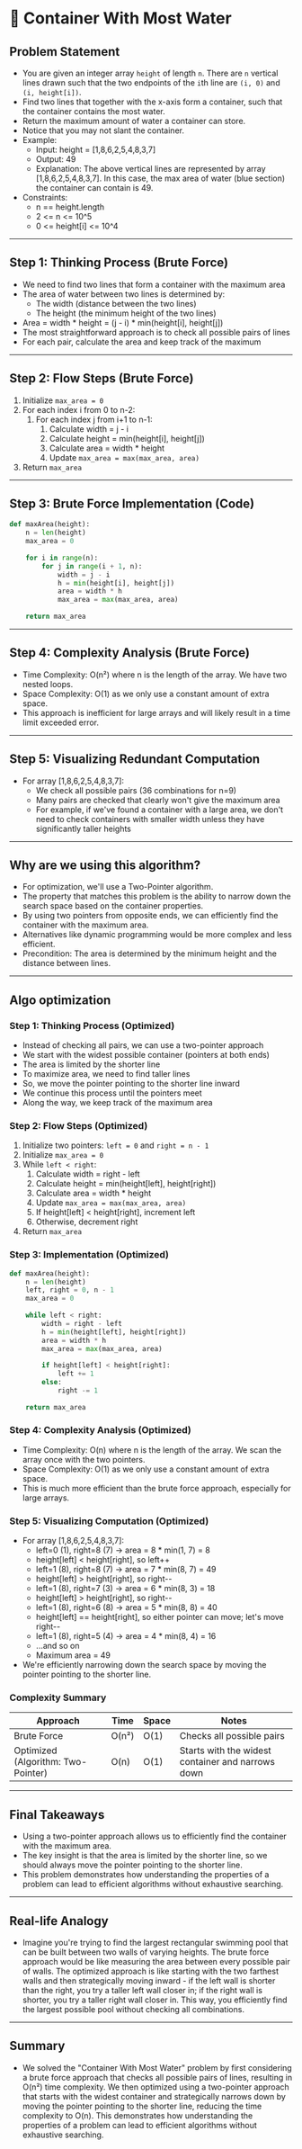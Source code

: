# 📝 Container With Most Water

## **Problem Statement**

* You are given an integer array `height` of length `n`. There are `n` vertical lines drawn such that the two endpoints of the `i`th line are `(i, 0)` and `(i, height[i])`.
* Find two lines that together with the x-axis form a container, such that the container contains the most water.
* Return the maximum amount of water a container can store.
* Notice that you may not slant the container.
* Example:
  * Input: height = [1,8,6,2,5,4,8,3,7]
  * Output: 49
  * Explanation: The above vertical lines are represented by array [1,8,6,2,5,4,8,3,7]. In this case, the max area of water (blue section) the container can contain is 49.
* Constraints:
  * n == height.length
  * 2 <= n <= 10^5
  * 0 <= height[i] <= 10^4

---

## **Step 1: Thinking Process (Brute Force)**

* We need to find two lines that form a container with the maximum area
* The area of water between two lines is determined by:
  * The width (distance between the two lines)
  * The height (the minimum height of the two lines)
* Area = width * height = (j - i) * min(height[i], height[j])
* The most straightforward approach is to check all possible pairs of lines
* For each pair, calculate the area and keep track of the maximum

---

## **Step 2: Flow Steps (Brute Force)**

1. Initialize `max_area = 0`
2. For each index i from 0 to n-2:
   1. For each index j from i+1 to n-1:
      1. Calculate width = j - i
      2. Calculate height = min(height[i], height[j])
      3. Calculate area = width * height
      4. Update `max_area = max(max_area, area)`
3. Return `max_area`

---

## **Step 3: Brute Force Implementation (Code)**

```python
def maxArea(height):
    n = len(height)
    max_area = 0
    
    for i in range(n):
        for j in range(i + 1, n):
            width = j - i
            h = min(height[i], height[j])
            area = width * h
            max_area = max(max_area, area)
    
    return max_area
```

---

## **Step 4: Complexity Analysis (Brute Force)**

* Time Complexity: O(n²) where n is the length of the array. We have two nested loops.
* Space Complexity: O(1) as we only use a constant amount of extra space.
* This approach is inefficient for large arrays and will likely result in a time limit exceeded error.

---

## **Step 5: Visualizing Redundant Computation**

* For array [1,8,6,2,5,4,8,3,7]:
  * We check all possible pairs (36 combinations for n=9)
  * Many pairs are checked that clearly won't give the maximum area
  * For example, if we've found a container with a large area, we don't need to check containers with smaller width unless they have significantly taller heights

---

## **Why are we using this algorithm?**

* For optimization, we'll use a Two-Pointer algorithm.
* The property that matches this problem is the ability to narrow down the search space based on the container properties.
* By using two pointers from opposite ends, we can efficiently find the container with the maximum area.
* Alternatives like dynamic programming would be more complex and less efficient.
* Precondition: The area is determined by the minimum height and the distance between lines.

---

## **Algo optimization**

### **Step 1: Thinking Process (Optimized)**

* Instead of checking all pairs, we can use a two-pointer approach
* We start with the widest possible container (pointers at both ends)
* The area is limited by the shorter line
* To maximize area, we need to find taller lines
* So, we move the pointer pointing to the shorter line inward
* We continue this process until the pointers meet
* Along the way, we keep track of the maximum area

### **Step 2: Flow Steps (Optimized)**

1. Initialize two pointers: `left = 0` and `right = n - 1`
2. Initialize `max_area = 0`
3. While `left < right`:
   1. Calculate width = right - left
   2. Calculate height = min(height[left], height[right])
   3. Calculate area = width * height
   4. Update `max_area = max(max_area, area)`
   5. If height[left] < height[right], increment left
   6. Otherwise, decrement right
4. Return `max_area`

### **Step 3: Implementation (Optimized)**

```python
def maxArea(height):
    n = len(height)
    left, right = 0, n - 1
    max_area = 0
    
    while left < right:
        width = right - left
        h = min(height[left], height[right])
        area = width * h
        max_area = max(max_area, area)
        
        if height[left] < height[right]:
            left += 1
        else:
            right -= 1
    
    return max_area
```

### **Step 4: Complexity Analysis (Optimized)**

* Time Complexity: O(n) where n is the length of the array. We scan the array once with the two pointers.
* Space Complexity: O(1) as we only use a constant amount of extra space.
* This is much more efficient than the brute force approach, especially for large arrays.

### **Step 5: Visualizing Computation (Optimized)**

* For array [1,8,6,2,5,4,8,3,7]:
  * left=0 (1), right=8 (7) → area = 8 * min(1, 7) = 8
  * height[left] < height[right], so left++
  * left=1 (8), right=8 (7) → area = 7 * min(8, 7) = 49
  * height[left] > height[right], so right--
  * left=1 (8), right=7 (3) → area = 6 * min(8, 3) = 18
  * height[left] > height[right], so right--
  * left=1 (8), right=6 (8) → area = 5 * min(8, 8) = 40
  * height[left] == height[right], so either pointer can move; let's move right--
  * left=1 (8), right=5 (4) → area = 4 * min(8, 4) = 16
  * ...and so on
  * Maximum area = 49
* We're efficiently narrowing down the search space by moving the pointer pointing to the shorter line.

### **Complexity Summary**

| Approach | Time | Space | Notes |
|---|---|---|---|
| Brute Force | O(n²) | O(1) | Checks all possible pairs |
| Optimized (Algorithm: Two-Pointer) | O(n) | O(1) | Starts with the widest container and narrows down |

---

## **Final Takeaways**

* Using a two-pointer approach allows us to efficiently find the container with the maximum area.
* The key insight is that the area is limited by the shorter line, so we should always move the pointer pointing to the shorter line.
* This problem demonstrates how understanding the properties of a problem can lead to efficient algorithms without exhaustive searching.

---

## **Real-life Analogy**

* Imagine you're trying to find the largest rectangular swimming pool that can be built between two walls of varying heights. The brute force approach would be like measuring the area between every possible pair of walls. The optimized approach is like starting with the two farthest walls and then strategically moving inward - if the left wall is shorter than the right, you try a taller left wall closer in; if the right wall is shorter, you try a taller right wall closer in. This way, you efficiently find the largest possible pool without checking all combinations.

---

## **Summary**

* We solved the "Container With Most Water" problem by first considering a brute force approach that checks all possible pairs of lines, resulting in O(n²) time complexity. We then optimized using a two-pointer approach that starts with the widest container and strategically narrows down by moving the pointer pointing to the shorter line, reducing the time complexity to O(n). This demonstrates how understanding the properties of a problem can lead to efficient algorithms without exhaustive searching. 